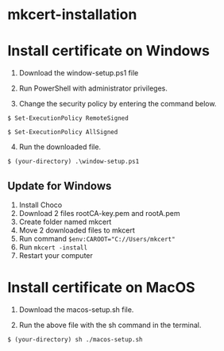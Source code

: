 # mkcert-installation
# Install certificate on Windows
 1. Download the window-setup.ps1 file
 
 2. Run PowerShell with administrator privileges.

 3. Change the security policy by entering the command below.
```shell
$ Set-ExecutionPolicy RemoteSigned

$ Set-ExecutionPolicy AllSigned
```
  4. Run the downloaded file.
```shell
$ (your-directory) .\window-setup.ps1

```
## Update for Windows 
1. Install Choco
2. Download 2 files rootCA-key.pem and rootA.pem
3. Create folder named mkcert
4. Move 2 downloaded files to mkcert
5. Run command ```$env:CAROOT="C://Users/mkcert" ```
6. Run ```mkcert -install```
7. Restart your computer
# Install certificate on MacOS

1. Download the macos-setup.sh file.

2. Run the above file with the sh command in the terminal.
```shell
$ (your-directory) sh ./macos-setup.sh

```
